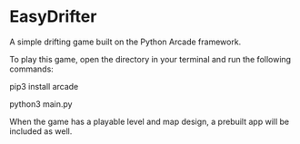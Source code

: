 # EasyDrifter
A simple drifting game built on the Python Arcade framework.



To play this game, open the directory in your terminal and run the following commands:

pip3 install arcade

python3 main.py


When the game has a playable level and map design, a prebuilt app will be included as well.

